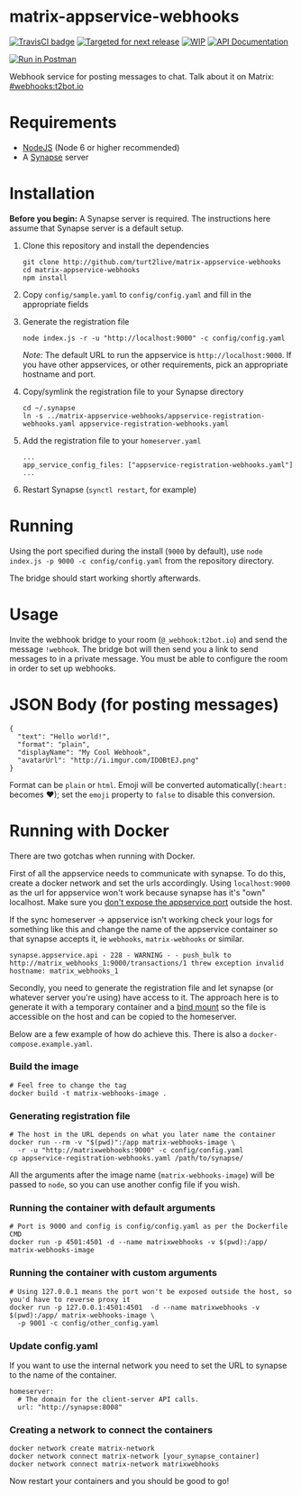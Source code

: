 # matrix-appservice-webhooks

[![TravisCI badge](https://travis-ci.org/turt2live/matrix-appservice-webhooks.svg?branch=master)](https://travis-ci.org/turt2live/matrix-appservice-webhooks)
[![Targeted for next release](https://badge.waffle.io/turt2live/matrix-appservice-webhooks.png?label=sorted&title=Targeted+for+next+release)](https://waffle.io/turt2live/waffle-matrix?utm_source=badge)
[![WIP](https://badge.waffle.io/turt2live/matrix-appservice-webhooks.png?label=wip&title=WIP)](https://waffle.io/turt2live/waffle-matrix?utm_source=badge)
[![API Documentation](https://img.shields.io/badge/api%20documentation-Postman-blue.svg)](https://documenter.getpostman.com/view/1707443/matrix-webhooks/6fYShpU)

[![Run in Postman](https://run.pstmn.io/button.svg)](https://app.getpostman.com/run-collection/803b1c8e7f6fad521390)

Webhook service for posting messages to chat. Talk about it on Matrix: [#webhooks:t2bot.io](https://matrix.to/#/#webhooks:t2bot.io)

# Requirements

* [NodeJS](https://nodejs.org/en/) (Node 6 or higher recommended)
* A [Synapse](https://github.com/matrix-org/synapse) server

# Installation

**Before you begin:** A Synapse server is required. The instructions here assume that Synapse server is a default setup.

1. Clone this repository and install the dependencies
   ```
   git clone http://github.com/turt2live/matrix-appservice-webhooks
   cd matrix-appservice-webhooks
   npm install
   ```

2. Copy `config/sample.yaml` to `config/config.yaml` and fill in the appropriate fields
3. Generate the registration file
   ```
   node index.js -r -u "http://localhost:9000" -c config/config.yaml
   ```
   *Note:* The default URL to run the appservice is `http://localhost:9000`. If you have other appservices, or other requirements, pick an appropriate hostname and port.

4. Copy/symlink the registration file to your Synapse directory
   ```
   cd ~/.synapse
   ln -s ../matrix-appservice-webhooks/appservice-registration-webhooks.yaml appservice-registration-webhooks.yaml
   ```

5. Add the registration file to your `homeserver.yaml`
   ```
   ...
   app_service_config_files: ["appservice-registration-webhooks.yaml"]
   ...
   ```

6. Restart Synapse (`synctl restart`, for example)

# Running

Using the port specified during the install (`9000` by default), use `node index.js -p 9000 -c config/config.yaml` from the repository directory.

The bridge should start working shortly afterwards.

# Usage

Invite the webhook bridge to your room (`@_webhook:t2bot.io`) and send the message `!webhook`. The bridge bot will then send you a link to send messages to in a private message. You must be able to configure the room in order to set up webhooks.

# JSON Body (for posting messages)

```
{
  "text": "Hello world!",
  "format": "plain",
  "displayName": "My Cool Webhook",
  "avatarUrl": "http://i.imgur.com/IDOBtEJ.png"
}
```

Format can be `plain` or `html`. Emoji will be converted automatically(`:heart:` becomes ❤); set the `emoji` property to `false` to disable this conversion.

# Running with Docker

There are two gotchas when running with Docker.

First of all the appservice needs to communicate with synapse. To do this, create a docker network and set the urls accordingly. Using `localhost:9000` as the url for appservice won't work because synapse has it's "own" localhost. Make sure you [don't expose the appservice port](https://github.com/turt2live/matrix-appservice-webhooks/pull/24#discussion_r138083936) outside the host.

If the sync homeserver -> appservice isn't working check your logs for something like this and change the name of the appservice container so that synapse accepts it, ie `webhooks`, `matrix-webhooks` or similar.

```
synapse.appservice.api - 228 - WARNING - - push_bulk to http://matrix_webhooks_1:9000/transactions/1 threw exception invalid hostname: matrix_webhooks_1
```

Secondly, you need to generate the registration file and let synapse (or whatever server you're using) have access to it. The approach here is to generate it with a temporary container and a [bind mount](https://docs.docker.com/engine/admin/volumes/bind-mounts/) so the file is accessible on the host and can be copied to the homeserver.

Below are a few example of how do achieve this. There is also a `docker-compose.example.yaml`.


### Build the image
```
# Feel free to change the tag
docker build -t matrix-webhooks-image .
```

### Generating registration file
```
# The host in the URL depends on what you later name the container
docker run --rm -v "$(pwd)":/app matrix-webhooks-image \
  -r -u "http://matrixwebhooks:9000" -c config/config.yaml
cp appservice-registration-webhooks.yaml /path/to/synapse/
```

All the arguments after the image name (`matrix-webhooks-image`) will be passed to `node`, so you can use another config file if you wish.


### Running the container with default arguments

```
# Port is 9000 and config is config/config.yaml as per the Dockerfile CMD
docker run -p 4501:4501 -d --name matrixwebhooks -v $(pwd):/app/ matrix-webhooks-image
```

### Running the container with custom arguments

```
# Using 127.0.0.1 means the port won't be exposed outside the host, so you'd have to reverse proxy it
docker run -p 127.0.0.1:4501:4501  -d --name matrixwebhooks -v $(pwd):/app/ matrix-webhooks-image \
  -p 9001 -c config/other_config.yaml
```

### Update config.yaml
If you want to use the internal network you need to set the URL to synapse to the name of the container.

```
homeserver:
  # The domain for the client-server API calls.
  url: "http://synapse:8008"
```

### Creating a network to connect the containers
```
docker network create matrix-network
docker network connect matrix-network [your_synapse_container]
docker network connect matrix-network matrixwebhooks
```

Now restart your containers and you should be good to go!
